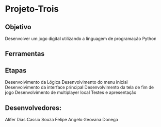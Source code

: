 # Projeto-Trois

## Objetivo
  Desenvolver um jogo digital utilizando a linguagem de programação Python

## Ferramentas

## Etapas
  Desenvolvimento da Lógica
  Desenvolvimento do menu inicial
  Desenvolvimento da interface principal
  Desenvolvimento da tela de fim de jogo
  Desenvolvimento de multiplayer local
  Testes e apresentação
  
## Desenvolvedores:
Alifer Dias
Cassio Souza
Felipe Angelo
Geovana Donega

